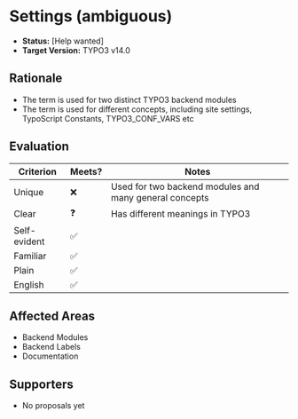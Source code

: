 # Settings (ambiguous)

* **Status:** [Help wanted]
* **Target Version:** TYPO3 v14.0

## Rationale

- The term is used for two distinct TYPO3 backend modules
- The term is used for different concepts, including site settings, TypoScript Constants, TYPO3_CONF_VARS etc

## Evaluation
| Criterion     | Meets? | Notes                                                       |
|---------------|--------|-------------------------------------------------------------|
| Unique        | ❌     | Used for two backend modules and many general concepts      |
| Clear         | ❓     | Has different meanings in TYPO3                             |
| Self-evident  | ✅     |                                                             |
| Familiar      | ✅     |                                                             |
| Plain         | ✅     |                                                             |
| English       | ✅     |                                                             |


## Affected Areas

- Backend Modules
- Backend Labels
- Documentation


## Supporters

- No proposals yet